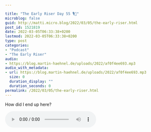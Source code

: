 ```yaml
---

title: "The Early Riser Day 55 🎙🌅"
microblog: false
guid: http://matti.micro.blog/2022/03/05/the-early-riser.html
post_id: 1521819
date: 2022-03-05T06:33:38+0200
lastmod: 2022-03-05T06:33:38+0200
type: post
categories:
- "Podcast"
- "The Early Riser"
audio:
- https://blog.martin-haehnel.de/uploads/2022/af0f4ee693.mp3
audio_with_metadata:
- url: https://blog.martin-haehnel.de/uploads/2022/af0f4ee693.mp3
  size: 0
  duration_display: ""
  duration_seconds: 0
permalink: /2022/03/05/the-early-riser.html
---
```

How did I end up here?

<audio controls="controls" src="https://blog.martin-haehnel.de/uploads/2022/af0f4ee693.mp3" preload="metadata" />
